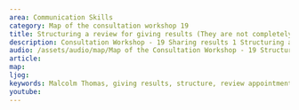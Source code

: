 ```yaml
---
area: Communication Skills
category: Map of the consultation workshop 19
title: Structuring a review for giving results (They are not completely normal)
description: Consultation Workshop - 19 Sharing results 1 Structuring a review for giving results (They are not completely normal)
audio: /assets/audio/map/Map of the Consultation Workshop - 19 Structuring a review for giving results (They are not completely normal) - MQ.mp3
article: 
map:
ljog:  
keywords: Malcolm Thomas, giving results, structure, review appointment, abnormal results
youtube: 
--- 
```

